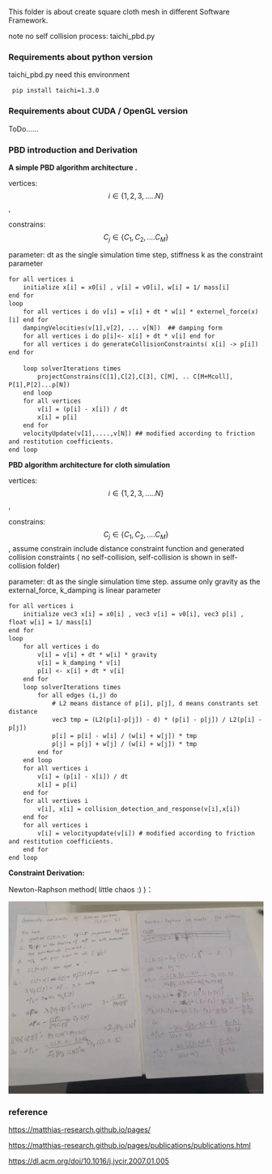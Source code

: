 This folder is about create square cloth mesh in different Software Framework.



note no self collision process:  taichi_pbd.py

### Requirements about python version

taichi_pbd.py  need this environment

```shell
 pip install taichi=1.3.0
```

### Requirements about CUDA / OpenGL version

ToDo......



### PBD introduction and Derivation

**A simple PBD algorithm architecture .** 

vertices:  $$i \in \{1,2,3,.....N\}$$, 

constrains: $$ C_j \in \{C_1,C_2, .... C_M\} $$  

parameter: dt as the single simulation time step, stiffness k as the constraint parameter

```pseudocode
for all vertices i 
	initialize x[i] = x0[i] , v[i] = v0[i], w[i] = 1/ mass[i]
end for
loop
	for all vertices i do v[i] = v[i] + dt * w[i] * externel_force(x)[i] end for
	dampingVelocities(v[1],v[2], ... v[N])  ## damping form 
	for all vertices i do p[i]<- x[i] + dt * v[i] end for
	for all vertices i do generateCollisionConstraints( x[i] -> p[i]) end for
	
	loop solverIterations times
		projectConstrains(C[1],C[2],C[3], C[M], .. C[M+Mcoll], P[1],P[2]...p[N])
	end loop
	for all vertices 
		v[i] = (p[i] - x[i]) / dt
		x[i] = p[i]
	end for
    velocityUpdate(v[1],....,v[N]) ## modified according to friction and restitution coefficients.
end loop
```



**PBD algorithm architecture for cloth simulation**

vertices:  $$i \in \{1,2,3,.....N\}$$, 

constrains: $$ C_j \in \{C_1,C_2, .... C_M\} $$  , assume constrain include distance constraint function and generated collision constraints ( no self-collision, self-collision is shown in self-collision folder)

parameter: dt as the single simulation time step. assume only gravity as the external_force, k_damping is linear parameter

```pseudocode
for all vertices i 
	initialize vec3 x[i] = x0[i] , vec3 v[i] = v0[i], vec3 p[i] , float w[i] = 1/ mass[i]
end for
loop
	for all vertices i do 
		v[i] = v[i] + dt * w[i] * gravity
		v[i] = k_damping * v[i]
		p[i] <- x[i] + dt * v[i]
	end for 
	loop solverIterations times
		for all edges (i,j) do
			# L2 means distance of p[i], p[j], d means constrants set distance 
			vec3 tmp = (L2(p[i]-p[j]) - d) * (p[i] - p[j]) / L2(p[i] - p[j])  
			p[i] = p[i] - w[i] / (w[i] + w[j]) * tmp
			p[j] = p[j] + w[j] / (w[i] + w[j]) * tmp
		end for
	end loop
	for all vertices i 
		v[i] = (p[i] - x[i]) / dt
		x[i] = p[i]
	end for
	for all vertives i
		v[i], x[i] = collision_detection_and_response(v[i],x[i])
	end for
    for all vertices i
    	v[i] = velocityupdate(v[i]) # modified according to friction and restitution coefficients.
    end for 
end loop
```



**Constraint Derivation:**

Newton-Raphson method( little chaos :) )：

![1](./pbd_d.png)



### reference

https://matthias-research.github.io/pages/

https://matthias-research.github.io/pages/publications/publications.html

https://dl.acm.org/doi/10.1016/j.jvcir.2007.01.005